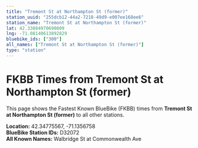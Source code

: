 ```yaml
---
title: "Tremont St at Northampton St (former)"
station_uuid: "255dcb12-44a2-7218-49d9-e007ee168ee6"
station_name: "Tremont St at Northampton St (former)"
lat: 42.33884970690809
lng: -71.08140613892829
bluebike_ids: ["300"]
all_names: ["Tremont St at Northampton St (former)"]
type: "station"
---
```


# FKBB Times from Tremont St at Northampton St (former)

This page shows the Fastest Known BlueBike (FKBB) times from **Tremont St at Northampton St (former)** to all other stations.

**Location:** 42.34775567, -71.1356758  
**BlueBike Station IDs:** D32072  
**All Known Names:** Walbridge St at Commonwealth Ave

